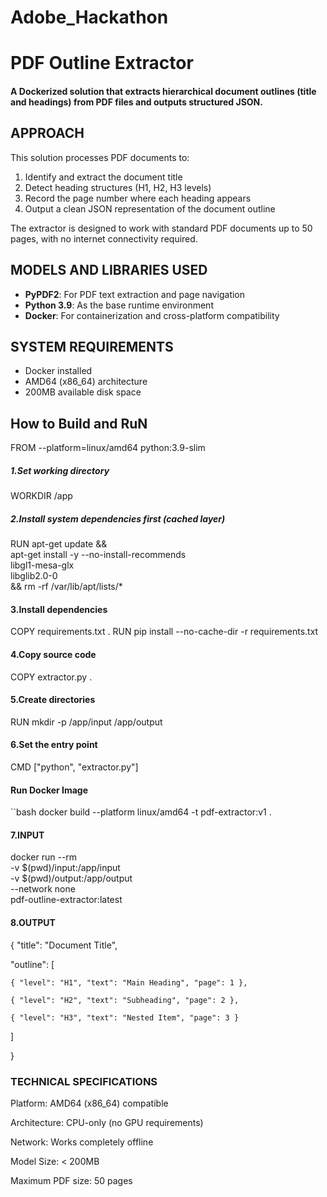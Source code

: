 # Adobe_Hackathon
# PDF Outline Extractor

#### A Dockerized solution that extracts hierarchical document outlines (title and headings) from PDF files and outputs structured JSON.

## APPROACH
This solution processes PDF documents to:
1. Identify and extract the document title
2. Detect heading structures (H1, H2, H3 levels)
3. Record the page number where each heading appears
4. Output a clean JSON representation of the document outline

The extractor is designed to work with standard PDF documents up to 50 pages, with no internet connectivity required.

## MODELS AND LIBRARIES USED
- **PyPDF2**: For PDF text extraction and page navigation
- **Python 3.9**: As the base runtime environment
- **Docker**: For containerization and cross-platform compatibility

## SYSTEM REQUIREMENTS
- Docker installed
- AMD64 (x86_64) architecture
- 200MB available disk space

## How to Build and RuN
FROM --platform=linux/amd64 python:3.9-slim

##### 1.Set working directory
WORKDIR /app

##### 2.Install system dependencies first (cached layer)
RUN apt-get update && \
    apt-get install -y --no-install-recommends \
    libgl1-mesa-glx \
    libglib2.0-0 \
    && rm -rf /var/lib/apt/lists/*

#### 3.Install dependencies
COPY requirements.txt .
RUN pip install --no-cache-dir -r requirements.txt

#### 4.Copy source code
COPY extractor.py .

#### 5.Create directories
RUN mkdir -p /app/input /app/output

#### 6.Set the entry point
CMD ["python", "extractor.py"]

#### Run Docker Image
``bash
docker build --platform linux/amd64 -t pdf-extractor:v1 .

#### 7.INPUT
docker run --rm \
  -v $(pwd)/input:/app/input \
  -v $(pwd)/output:/app/output \
  --network none \
  pdf-outline-extractor:latest

#### 8.OUTPUT
{
  "title": "Document Title",
  
  "outline": [
  
    { "level": "H1", "text": "Main Heading", "page": 1 },
    
    { "level": "H2", "text": "Subheading", "page": 2 },
    
    { "level": "H3", "text": "Nested Item", "page": 3 }
    
  ]
  
}


### TECHNICAL SPECIFICATIONS

Platform: AMD64 (x86_64) compatible

Architecture: CPU-only (no GPU requirements)

Network: Works completely offline

Model Size: < 200MB

Maximum PDF size: 50 pages
